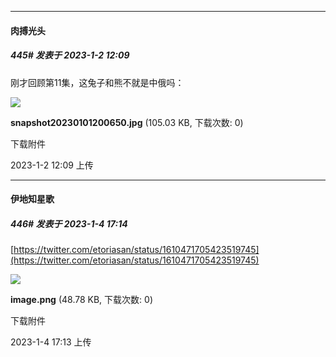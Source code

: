 

*****

####  肉搏光头  
##### 445#       发表于 2023-1-2 12:09

刚才回顾第11集，这兔子和熊不就是中俄吗：

<img src="https://img.saraba1st.com/forum/202301/02/120919feeeh87sj7emremk.jpg" referrerpolicy="no-referrer">

<strong>snapshot20230101200650.jpg</strong> (105.03 KB, 下载次数: 0)

下载附件

2023-1-2 12:09 上传



*****

####  伊地知星歌  
##### 446#       发表于 2023-1-4 17:14

[https://twitter.com/etoriasan/status/1610471705423519745](https://twitter.com/etoriasan/status/1610471705423519745)

<img src="https://img.saraba1st.com/forum/202301/04/171359tsskvlevvplrzpsr.png" referrerpolicy="no-referrer">

<strong>image.png</strong> (48.78 KB, 下载次数: 0)

下载附件

2023-1-4 17:13 上传

